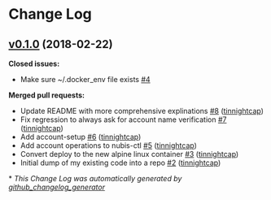 # Change Log

## [v0.1.0](https://github.com/nubisproject/nubis-ctl/tree/v0.1.0) (2018-02-22)
**Closed issues:**

- Make sure ~/.docker\_env file exists [\#4](https://github.com/nubisproject/nubis-ctl/issues/4)

**Merged pull requests:**

- Update README with more comprehensive explinations [\#8](https://github.com/nubisproject/nubis-ctl/pull/8) ([tinnightcap](https://github.com/tinnightcap))
- Fix regression to always ask for account name verification [\#7](https://github.com/nubisproject/nubis-ctl/pull/7) ([tinnightcap](https://github.com/tinnightcap))
- Add account-setup [\#6](https://github.com/nubisproject/nubis-ctl/pull/6) ([tinnightcap](https://github.com/tinnightcap))
- Add account operations to nubis-ctl [\#5](https://github.com/nubisproject/nubis-ctl/pull/5) ([tinnightcap](https://github.com/tinnightcap))
- Convert deploy to the new alpine linux container [\#3](https://github.com/nubisproject/nubis-ctl/pull/3) ([tinnightcap](https://github.com/tinnightcap))
- Initial dump of my existing code into a repo [\#2](https://github.com/nubisproject/nubis-ctl/pull/2) ([tinnightcap](https://github.com/tinnightcap))



\* *This Change Log was automatically generated by [github_changelog_generator](https://github.com/skywinder/Github-Changelog-Generator)*